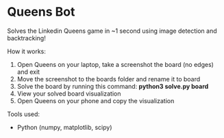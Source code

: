 # Queens Bot

Solves the Linkedin Queens game in ~1 second using image detection and backtracking!

How it works:
 1. Open Queens on your laptop, take a screenshot the board (no edges) and exit
 2. Move the screenshot to the boards folder and rename it to board
 3. Solve the board by running this command: <strong>python3 solve.py board</strong>
 4. View your solved board visualization
 5. Open Queens on your phone and copy the visualization

Tools used:
 - Python (numpy, matplotlib, scipy)
